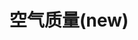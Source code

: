---
title: 空气质量(new)
tag: [guide, ios, air, overview]
layout: guide-overview
description: 全球空气质量API，适配当地空气质量标准，可以轻松的获取指定位置的空气质量、污染物和健康建议。目前已经覆盖100多个国家或地区数据，包括实时和预报数据，分辨率为1x1公里。
permalink: /docs/ios-sdk/air-quality/
ref: 0-sdk-ios-aq-v1
---